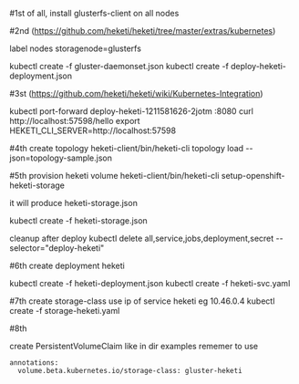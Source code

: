 #1st of all, install glusterfs-client on all nodes

#2nd (https://github.com/heketi/heketi/tree/master/extras/kubernetes)

label nodes storagenode=glusterfs

kubectl create -f gluster-daemonset.json
kubectl create -f deploy-heketi-deployment.json

#3st (https://github.com/heketi/heketi/wiki/Kubernetes-Integration)

kubectl port-forward deploy-heketi-1211581626-2jotm :8080
curl http://localhost:57598/hello
export HEKETI_CLI_SERVER=http://localhost:57598

#4th
create topology
heketi-client/bin/heketi-cli topology load --json=topology-sample.json

#5th
provision heketi volume
heketi-client/bin/heketi-cli setup-openshift-heketi-storage

it will produce
heketi-storage.json

kubectl create -f heketi-storage.json

cleanup after deploy
kubectl delete all,service,jobs,deployment,secret --selector="deploy-heketi"


#6th
create deployment heketi

kubectl create -f heketi-deployment.json
kubectl create -f heketi-svc.yaml

#7th
create storage-class
use ip of service heketi eg 10.46.0.4
kubectl create -f storage-heketi.yaml  

#8th

create PersistentVolumeClaim like in dir examples
rememer to use

```
annotations:
  volume.beta.kubernetes.io/storage-class: gluster-heketi
```  
